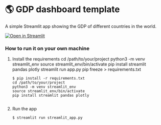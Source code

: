 # :earth_americas: GDP dashboard template

A simple Streamlit app showing the GDP of different countries in the world.

[![Open in Streamlit](https://static.streamlit.io/badges/streamlit_badge_black_white.svg)](https://gdp-dashboard-template.streamlit.app/)

### How to run it on your own machine

1. Install the requirements
   cd /path/to/your/project
   python3 -m venv streamlit_env
   source streamlit_env/bin/activate
   pip install streamlit pandas plotly
   streamlit run app.py
   pip freeze > requirements.txt

   ```
   $ pip install -r requirements.txt
   cd /path/to/your/project
   python3 -m venv streamlit_env
   source streamlit_env/bin/activate
   pip install streamlit pandas plotly


   ```

2. Run the app

   ```
   $ streamlit run streamlit_app.py
   ```
